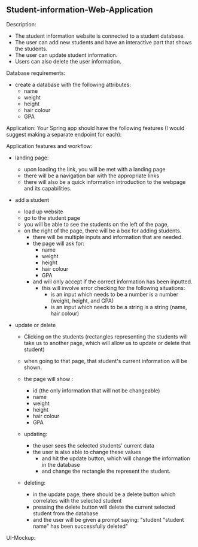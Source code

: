 Student-information-Web-Application
-
Description:

- The student information website is connected to a student database.
- The user can add new students and have an interactive part that shows the students. 
- The user can update student information.
- Users can also delete the user information. 



Database requirements:

- create a database with the following attributes:
    - name
    - weight
    - height
    - hair colour
    - GPA



Application: Your Spring app should have the following features (I would suggest making a separate endpoint for each):

Application features and workflow:

- landing page:
    - upon loading the link, you will be met with a landing page
    - there will be a navigation bar with the appropriate links 
    - there will also be a quick information introduction to the webpage and its capabilities. 
    
- add a student
    - load up website
    - go to the student page
    - you will be able to see the students on the left of the page, 
    - on the right of the page, there will be a box for adding students.
        - there will be multiple inputs and information that are needed.
        - the page will ask for:
            - name
            - weight
            - height
            - hair colour
            - GPA
        - and will only accept if the correct information has been inputted.
            - this will involve error checking for the following situations:
                - is an input which needs to be a number is a number (weight, height, and GPA)
                - is an input which needs to be a string is a string (name, hair colour)
    
- update or delete
    - Clicking on the students (rectangles representing the students will take us to another page, which will allow us to update or delete that student)
    - when going to that page, that student's current information will be shown. 
    - the page will show :
        - id (the only information that will not be changeable)
        - name
        - weight
        - height
        - hair colour
        - GPA

    - updating:
        - the user sees the selected students' current data 
        - the user is also able to change these values 
            - and hit the update button, which will change the information in the database 
            - and change the rectangle the represent the student.

    - deleting:
        - in the update page, there should be a delete button which correlates with the selected student
        - pressing the delete button will delete the current selected student from the database 
        - and the user will be given a prompt saying: "student "student name" has been successfully deleted"

    

UI-Mockup:

